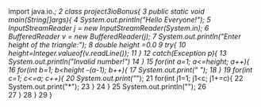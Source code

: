 import java.io.*; 
2 class project3ioBonus{ 
3 	public static void main(String[]args){ 
4 		System.out.println("Hello Everyone!"); 
5 		InputStreamReader j = new InputStreamReader(System.in); 
6 		BufferedReader v = new BufferedReader(j); 
7 		System.out.println("Enter height of the triangle:"); 
8 		double height =0.0 
9 		try{ 
10 			height=Integer.valueof(v.readLine()); 
11 		} 
12 		catch(Exception p){ 
13 			System.out.println("Invalid number!") 
14 		} 
15 		for(int a=1; a<=height; a++){ 
16 			for(int b=1; b<height -(a-1); b++){ 
17 				System.out.print(" "); 
18 			} 
19 			for(int c=1; c<=a; c++){ 
20 				System.out.print("*"); 
21 				for(int j1=1; j1<c; j1+=c){ 
22 				System.out.print("*"); 
23 				} 
24 			} 
25 			System.out.println(""); 
26 			 
27 		} 
28 	} 
29 } 

